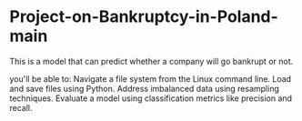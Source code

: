 # Project-on-Bankruptcy-in-Poland-main

This is a model that can predict whether a company will go bankrupt or not.

you'll be able to:
Navigate a file system from the Linux command line.
Load and save files using Python.
Address imbalanced data using resampling techniques.
Evaluate a model using classification metrics like precision and recall.

